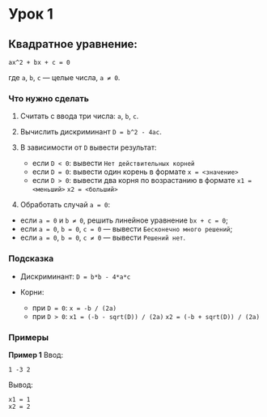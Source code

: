 # Урок 1

## Квадратное уравнение:

```
ax^2 + bx + c = 0
```

где `a`, `b`, `c` — целые числа, `a ≠ 0`.

### Что нужно сделать

1. Считать с ввода три числа: `a`, `b`, `c`.
2. Вычислить дискриминант `D = b^2 - 4ac`.
3. В зависимости от `D` вывести результат:

   * если `D < 0`:
     вывести `Нет действительных корней`
   * если `D = 0`:
     вывести один корень в формате
     `x = <значение>`
   * если `D > 0`:
     вывести два корня по возрастанию в формате
     `x1 = <меньший>`
     `x2 = <больший>`
4. Обработать случай `a = 0`:

  * если `a = 0` и `b ≠ 0`, решить линейное уравнение `bx + c = 0`;
  * если `a = 0`, `b = 0`, `c = 0` — вывести `Бесконечно много решений`;
  * если `a = 0`, `b = 0`, `c ≠ 0` — вывести `Решений нет`.

### Подсказка

* Дискриминант: `D = b*b - 4*a*c`
* Корни:

  * при `D = 0`: `x = -b / (2a)`
  * при `D > 0`:
    `x1 = (-b - sqrt(D)) / (2a)`
    `x2 = (-b + sqrt(D)) / (2a)`

### Примеры

**Пример 1**
Ввод:

```
1 -3 2
```

Вывод:

```
x1 = 1
x2 = 2
```

